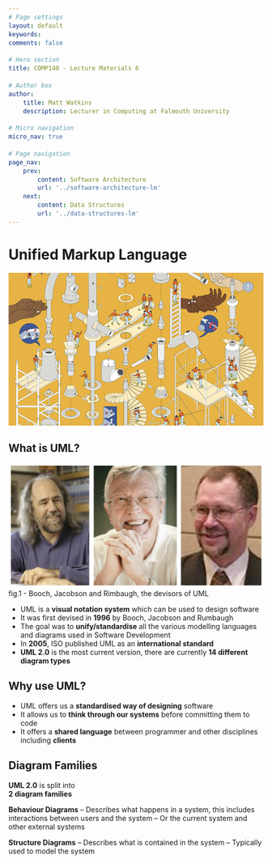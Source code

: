 ```yaml
---
# Page settings
layout: default
keywords:
comments: false

# Hero section
title: COMP140 - Lecture Materials 6

# Author box
author:
    title: Matt Watkins
    description: Lecturer in Computing at Falmouth University

# Micro navigation
micro_nav: true

# Page navigation
page_nav:
    prev:
        content: Software Architecture
        url: '../software-architecture-lm'
    next:
        content: Data Structures
        url: '../data-structures-lm'
---
```


# Unified Markup Language

![Hero Banner Image](images/uml-hero-banner.png)

## What is UML?

![Inventors of UML](images/booch.png)
fig.1 - Booch, Jacobson and Rimbaugh, the devisors of UML

-  UML is a **visual notation system** which can be used to design software
-  It was first devised in **1996** by Booch, Jacobson and Rumbaugh  
-  The goal was to **unify/standardise** all the various modelling languages and diagrams used in Software Development
-  In **2005**, ISO published UML as an **international standard**
-  **UML 2.0** is the most current version, there are currently **14 different diagram types**

## Why use UML?

-   UML offers us a **standardised way of designing** software
-   It allows us to **think through our systems** before committing them to code
-   It offers a **shared language** between programmer and other disciplines including **clients**

## Diagram Families

**UML 2.0** is split into  
**2 diagram families**

**Behaviour Diagrams**
– Describes what happens in a system, this includes interactions between users and the system
– Or the current system and other external systems

**Structure Diagrams**
– Describes what is contained in the system
– Typically used to model the system
<!--stackedit_data:
eyJoaXN0b3J5IjpbMTg0MzIxNjg0MywtODMwNjkyNDYwLC0xMz
g3OTM1OTQ1XX0=
-->